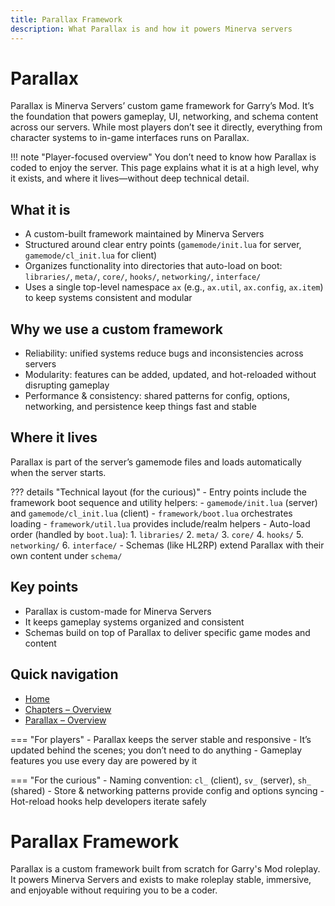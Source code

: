 ```yaml
---
title: Parallax Framework
description: What Parallax is and how it powers Minerva servers
---
```


# Parallax

Parallax is Minerva Servers’ custom game framework for Garry’s Mod. It’s the foundation that powers gameplay, UI, networking, and schema content across our servers. While most players don’t see it directly, everything from character systems to in-game interfaces runs on Parallax.

!!! note "Player-focused overview"
		You don’t need to know how Parallax is coded to enjoy the server. This page explains what it is at a high level, why it exists, and where it lives—without deep technical detail.

## What it is

- A custom-built framework maintained by Minerva Servers
- Structured around clear entry points (`gamemode/init.lua` for server, `gamemode/cl_init.lua` for client)
- Organizes functionality into directories that auto-load on boot: `libraries/`, `meta/`, `core/`, `hooks/`, `networking/`, `interface/`
- Uses a single top-level namespace `ax` (e.g., `ax.util`, `ax.config`, `ax.item`) to keep systems consistent and modular

## Why we use a custom framework

- Reliability: unified systems reduce bugs and inconsistencies across servers
- Modularity: features can be added, updated, and hot-reloaded without disrupting gameplay
- Performance & consistency: shared patterns for config, options, networking, and persistence keep things fast and stable

## Where it lives

Parallax is part of the server’s gamemode files and loads automatically when the server starts.

??? details "Technical layout (for the curious)"
		- Entry points include the framework boot sequence and utility helpers:
			- `gamemode/init.lua` (server) and `gamemode/cl_init.lua` (client)
			- `framework/boot.lua` orchestrates loading
			- `framework/util.lua` provides include/realm helpers
		- Auto-load order (handled by `boot.lua`):
			1. `libraries/`
			2. `meta/`
			3. `core/`
			4. `hooks/`
			5. `networking/`
			6. `interface/`
		- Schemas (like HL2RP) extend Parallax with their own content under `schema/`

## Key points

- Parallax is custom-made for Minerva Servers
- It keeps gameplay systems organized and consistent
- Schemas build on top of Parallax to deliver specific game modes and content

## Quick navigation

- [Home](../index.md)
- [Chapters – Overview](../chapters/index.md)
- [Parallax – Overview](./index.md)

=== "For players"
		- Parallax keeps the server stable and responsive
		- It’s updated behind the scenes; you don’t need to do anything
		- Gameplay features you use every day are powered by it

=== "For the curious"
		- Naming convention: `cl_` (client), `sv_` (server), `sh_` (shared)
		- Store & networking patterns provide config and options syncing
		- Hot-reload hooks help developers iterate safely

# Parallax Framework

Parallax is a custom framework built from scratch for Garry's Mod roleplay. It powers Minerva Servers and exists to make roleplay stable, immersive, and enjoyable without requiring you to be a coder.
